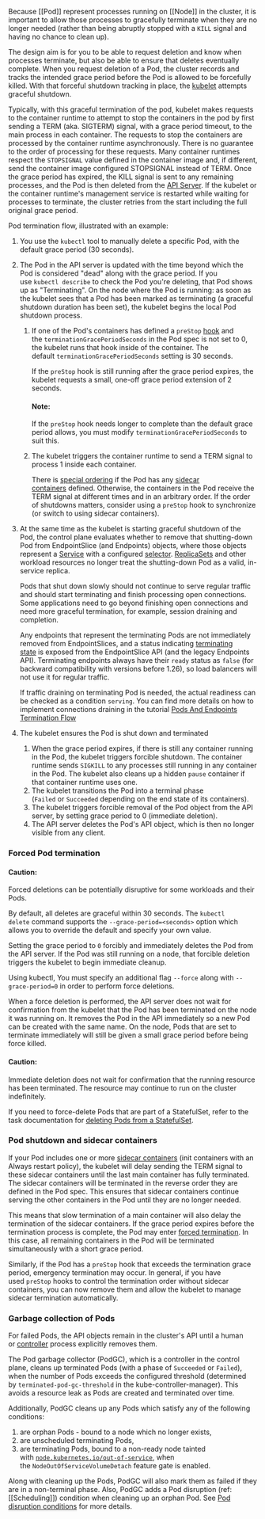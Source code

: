 Because [[Pod]] represent processes running on [[Node]] in the cluster, it is important to allow those processes to gracefully terminate when they are no longer needed (rather than being abruptly stopped with a `KILL` signal and having no chance to clean up).

The design aim is for you to be able to request deletion and know when processes terminate, but also be able to ensure that deletes eventually complete. When you request deletion of a Pod, the cluster records and tracks the intended grace period before the Pod is allowed to be forcefully killed. With that forceful shutdown tracking in place, the [kubelet](https://kubernetes.io/docs/reference/generated/kubelet) attempts graceful shutdown.

Typically, with this graceful termination of the pod, kubelet makes requests to the container runtime to attempt to stop the containers in the pod by first sending a TERM (aka. SIGTERM) signal, with a grace period timeout, to the main process in each container. The requests to stop the containers are processed by the container runtime asynchronously. There is no guarantee to the order of processing for these requests. Many container runtimes respect the `STOPSIGNAL` value defined in the container image and, if different, send the container image configured STOPSIGNAL instead of TERM. Once the grace period has expired, the KILL signal is sent to any remaining processes, and the Pod is then deleted from the [API Server](https://kubernetes.io/docs/concepts/architecture/#kube-apiserver). If the kubelet or the container runtime's management service is restarted while waiting for processes to terminate, the cluster retries from the start including the full original grace period.

Pod termination flow, illustrated with an example:

1. You use the `kubectl` tool to manually delete a specific Pod, with the default grace period (30 seconds).
    
2. The Pod in the API server is updated with the time beyond which the Pod is considered "dead" along with the grace period. If you use `kubectl describe` to check the Pod you're deleting, that Pod shows up as "Terminating". On the node where the Pod is running: as soon as the kubelet sees that a Pod has been marked as terminating (a graceful shutdown duration has been set), the kubelet begins the local Pod shutdown process.
    
    1. If one of the Pod's containers has defined a `preStop` [hook](https://kubernetes.io/docs/concepts/containers/container-lifecycle-hooks/) and the `terminationGracePeriodSeconds` in the Pod spec is not set to 0, the kubelet runs that hook inside of the container. The default `terminationGracePeriodSeconds` setting is 30 seconds.
        
        If the `preStop` hook is still running after the grace period expires, the kubelet requests a small, one-off grace period extension of 2 seconds.
        
        #### Note:
        
        If the `preStop` hook needs longer to complete than the default grace period allows, you must modify `terminationGracePeriodSeconds` to suit this.
        
    2. The kubelet triggers the container runtime to send a TERM signal to process 1 inside each container.
        
        There is [special ordering](https://kubernetes.io/docs/concepts/workloads/pods/pod-lifecycle/#termination-with-sidecars) if the Pod has any [sidecar containers](https://kubernetes.io/docs/concepts/workloads/pods/sidecar-containers/) defined. Otherwise, the containers in the Pod receive the TERM signal at different times and in an arbitrary order. If the order of shutdowns matters, consider using a `preStop` hook to synchronize (or switch to using sidecar containers).
        
3. At the same time as the kubelet is starting graceful shutdown of the Pod, the control plane evaluates whether to remove that shutting-down Pod from EndpointSlice (and Endpoints) objects, where those objects represent a [Service](https://kubernetes.io/docs/concepts/services-networking/service/) with a configured [selector](https://kubernetes.io/docs/concepts/overview/working-with-objects/labels/). [ReplicaSets](https://kubernetes.io/docs/concepts/workloads/controllers/replicaset/) and other workload resources no longer treat the shutting-down Pod as a valid, in-service replica.
    
    Pods that shut down slowly should not continue to serve regular traffic and should start terminating and finish processing open connections. Some applications need to go beyond finishing open connections and need more graceful termination, for example, session draining and completion.
    
    Any endpoints that represent the terminating Pods are not immediately removed from EndpointSlices, and a status indicating [terminating state](https://kubernetes.io/docs/concepts/services-networking/endpoint-slices/#conditions) is exposed from the EndpointSlice API (and the legacy Endpoints API). Terminating endpoints always have their `ready` status as `false` (for backward compatibility with versions before 1.26), so load balancers will not use it for regular traffic.
    
    If traffic draining on terminating Pod is needed, the actual readiness can be checked as a condition `serving`. You can find more details on how to implement connections draining in the tutorial [Pods And Endpoints Termination Flow](https://kubernetes.io/docs/tutorials/services/pods-and-endpoint-termination-flow/)
    
4. The kubelet ensures the Pod is shut down and terminated
    
    1. When the grace period expires, if there is still any container running in the Pod, the kubelet triggers forcible shutdown. The container runtime sends `SIGKILL` to any processes still running in any container in the Pod. The kubelet also cleans up a hidden `pause` container if that container runtime uses one.
    2. The kubelet transitions the Pod into a terminal phase (`Failed` or `Succeeded` depending on the end state of its containers).
    3. The kubelet triggers forcible removal of the Pod object from the API server, by setting grace period to 0 (immediate deletion).
    4. The API server deletes the Pod's API object, which is then no longer visible from any client.

### Forced Pod termination[](https://kubernetes.io/docs/concepts/workloads/pods/pod-lifecycle/#pod-termination-forced)

#### Caution:

Forced deletions can be potentially disruptive for some workloads and their Pods.

By default, all deletes are graceful within 30 seconds. The `kubectl delete` command supports the `--grace-period=<seconds>` option which allows you to override the default and specify your own value.

Setting the grace period to `0` forcibly and immediately deletes the Pod from the API server. If the Pod was still running on a node, that forcible deletion triggers the kubelet to begin immediate cleanup.

Using kubectl, You must specify an additional flag `--force` along with `--grace-period=0` in order to perform force deletions.

When a force deletion is performed, the API server does not wait for confirmation from the kubelet that the Pod has been terminated on the node it was running on. It removes the Pod in the API immediately so a new Pod can be created with the same name. On the node, Pods that are set to terminate immediately will still be given a small grace period before being force killed.

#### Caution:

Immediate deletion does not wait for confirmation that the running resource has been terminated. The resource may continue to run on the cluster indefinitely.

If you need to force-delete Pods that are part of a StatefulSet, refer to the task documentation for [deleting Pods from a StatefulSet](https://kubernetes.io/docs/tasks/run-application/force-delete-stateful-set-pod/).

### Pod shutdown and sidecar containers[](https://kubernetes.io/docs/concepts/workloads/pods/pod-lifecycle/#termination-with-sidecars)

If your Pod includes one or more [sidecar containers](https://kubernetes.io/docs/concepts/workloads/pods/sidecar-containers/) (init containers with an Always restart policy), the kubelet will delay sending the TERM signal to these sidecar containers until the last main container has fully terminated. The sidecar containers will be terminated in the reverse order they are defined in the Pod spec. This ensures that sidecar containers continue serving the other containers in the Pod until they are no longer needed.

This means that slow termination of a main container will also delay the termination of the sidecar containers. If the grace period expires before the termination process is complete, the Pod may enter [forced termination](https://kubernetes.io/docs/concepts/workloads/pods/pod-lifecycle/#pod-termination-beyond-grace-period). In this case, all remaining containers in the Pod will be terminated simultaneously with a short grace period.

Similarly, if the Pod has a `preStop` hook that exceeds the termination grace period, emergency termination may occur. In general, if you have used `preStop` hooks to control the termination order without sidecar containers, you can now remove them and allow the kubelet to manage sidecar termination automatically.

### Garbage collection of Pods[](https://kubernetes.io/docs/concepts/workloads/pods/pod-lifecycle/#pod-garbage-collection)

For failed Pods, the API objects remain in the cluster's API until a human or [controller](https://kubernetes.io/docs/concepts/architecture/controller/) process explicitly removes them.

The Pod garbage collector (PodGC), which is a controller in the control plane, cleans up terminated Pods (with a phase of `Succeeded` or `Failed`), when the number of Pods exceeds the configured threshold (determined by `terminated-pod-gc-threshold` in the kube-controller-manager). This avoids a resource leak as Pods are created and terminated over time.

Additionally, PodGC cleans up any Pods which satisfy any of the following conditions:

1. are orphan Pods - bound to a node which no longer exists,
2. are unscheduled terminating Pods,
3. are terminating Pods, bound to a non-ready node tainted with [`node.kubernetes.io/out-of-service`](https://kubernetes.io/docs/reference/labels-annotations-taints/#node-kubernetes-io-out-of-service), when the `NodeOutOfServiceVolumeDetach` feature gate is enabled.

Along with cleaning up the Pods, PodGC will also mark them as failed if they are in a non-terminal phase. Also, PodGC adds a Pod disruption (ref: [[Scheduling]]) condition when cleaning up an orphan Pod. See [Pod disruption conditions](https://kubernetes.io/docs/concepts/workloads/pods/disruptions/#pod-disruption-conditions) for more details.